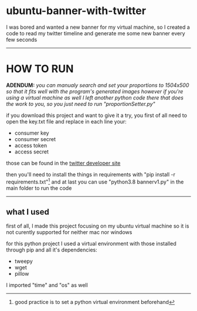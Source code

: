 # ubuntu-banner-with-twitter
I was bored and wanted a new banner for my virtual machine, so I created a code to read my twitter timeline and generate me some new banner every few seconds

---
# HOW TO RUN
**ADENDUM:** *you can manualy search and set your proportions to 1504x500 so that it fits well with the program's generated images however if you're using a virtual machine as well I left another python code there that does the work to you, so you just need to run "proportionSetter.py"*

if you download this project and want to give it a try, you first of all need to open the key.txt file and replace in each line your:
- consumer key
- consumer secret
- access token
- access secret

those can be found in the [twitter developer site](https://developer.twitter.com)

then you'll need to install the things in requirements with "pip install -r requirements.txt"[^1]
and at last you can use "python3.8 bannerv1.py" in the main folder to run the code
[^1]: good practice is to set a python virtual environment beforehand

---
## what I used
first of all, I made this project focusing on my ubuntu virtual machine so it is not curently supported for neither mac nor windows

for this python project I used a virtual environment with those installed through pip and all it's dependencies:
- tweepy
- wget
- pillow

I imported "time" and "os" as well
